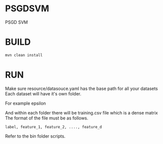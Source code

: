 # PSGDSVM
PSGD SVM

# BUILD

```bash
mvn clean install
```

# RUN 
Make sure resource/datasouce.yaml has the base path for all your datasets
Each dataset will have it's own folder.

For example epsilon

And within each folder there will be training.csv file which is a dense matrix
The format of the file must be as follows. 

```csv
label, feature_1, feature_2, ...., feature_d
```
Refer to the bin folder scripts. 
